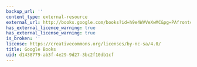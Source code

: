 ```yaml
---
backup_url: ''
content_type: external-resource
external_url: http://books.google.com/books?id=h9e4WVVeXwMC&pg=PAfrontcover
has_external_licence_warning: true
has_external_license_warning: true
is_broken: ''
license: https://creativecommons.org/licenses/by-nc-sa/4.0/
title: Google Books
uid: d1438779-ab3f-4e29-9d27-3bc2f10db1cf
---
```

